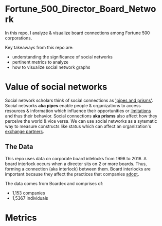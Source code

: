 # Fortune_500_Director_Board_Network
In this repo, I analyze & visualize board connections among Fortune 500 corporations.

Key takeaways from this repo are:
- understanding the significance of social networks
- pertinent metrics to analyze 
- how to visualize social network graphs

<Insert Cool Graph>


# Value of social networks
Social network scholars think of social connections as ['pipes and prisms'](https://www.jstor.org/stable/10.1086/323038). Social networks **aka pipes** enable people & organizations to access resources & information which influence their opportunities or [limitations](https://www.jstor.org/stable/2640283) and thus their behavior. Social connections **aka prisms** also affect how they perceive the world & vice versa. We can use social networks as a sytematic way to measure constructs like status which can affect an organization's [exchange partners](https://www.jstor.org/stable/2393299#metadata_info_tab_contents). 

## The Data
This repo uses data on corporate board intelocks from 1998 to 2018. A board interlock occurs when a director sits on 2 or more boards. Thus, forming a connection (aka interlock) between them. Board interlocks are important because they affect the practices that companies [adopt](https://www.journals.uchicago.edu/doi/abs/10.1086/231170). 

The data comes from Boardex and comprises of:
- 1,153 companies
- 1,5367 individuals

# Metrics
